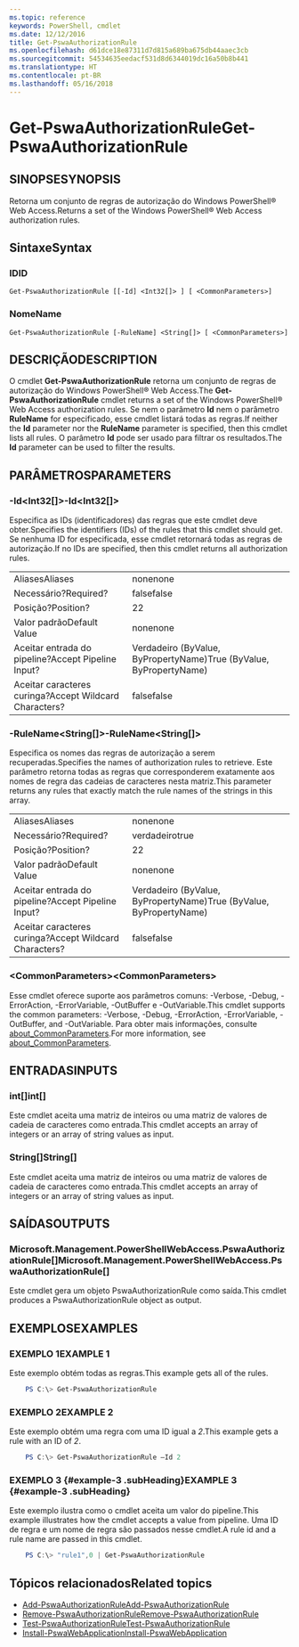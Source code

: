 ```yaml
---
ms.topic: reference
keywords: PowerShell, cmdlet
ms.date: 12/12/2016
title: Get-PswaAuthorizationRule
ms.openlocfilehash: d61dce18e87311d7d815a689ba675db44aaec3cb
ms.sourcegitcommit: 54534635eedacf531d8d6344019dc16a50b8b441
ms.translationtype: HT
ms.contentlocale: pt-BR
ms.lasthandoff: 05/16/2018
---
```

# <a name="get-pswaauthorizationrule"></a><span data-ttu-id="d1983-103">Get-PswaAuthorizationRule</span><span class="sxs-lookup"><span data-stu-id="d1983-103">Get-PswaAuthorizationRule</span></span>

## <a name="synopsis"></a><span data-ttu-id="d1983-104">SINOPSE</span><span class="sxs-lookup"><span data-stu-id="d1983-104">SYNOPSIS</span></span>

<span data-ttu-id="d1983-105">Retorna um conjunto de regras de autorização do Windows PowerShell® Web Access.</span><span class="sxs-lookup"><span data-stu-id="d1983-105">Returns a set of the Windows PowerShell® Web Access authorization rules.</span></span>

## <a name="syntax"></a><span data-ttu-id="d1983-106">Sintaxe</span><span class="sxs-lookup"><span data-stu-id="d1983-106">Syntax</span></span>

### <a name="id"></a><span data-ttu-id="d1983-107">ID</span><span class="sxs-lookup"><span data-stu-id="d1983-107">ID</span></span>
```
Get-PswaAuthorizationRule [[-Id] <Int32[]> ] [ <CommonParameters>]
```

### <a name="name"></a><span data-ttu-id="d1983-108">Nome</span><span class="sxs-lookup"><span data-stu-id="d1983-108">Name</span></span>
```
Get-PswaAuthorizationRule [-RuleName] <String[]> [ <CommonParameters>]
```

## <a name="description"></a><span data-ttu-id="d1983-109">DESCRIÇÃO</span><span class="sxs-lookup"><span data-stu-id="d1983-109">DESCRIPTION</span></span>

<span data-ttu-id="d1983-110">O cmdlet **Get-PswaAuthorizationRule** retorna um conjunto de regras de autorização do Windows PowerShell® Web Access.</span><span class="sxs-lookup"><span data-stu-id="d1983-110">The **Get-PswaAuthorizationRule** cmdlet returns a set of the Windows PowerShell® Web Access authorization rules.</span></span>
<span data-ttu-id="d1983-111">Se nem o parâmetro **Id** nem o parâmetro **RuleName** for especificado, esse cmdlet listará todas as regras.</span><span class="sxs-lookup"><span data-stu-id="d1983-111">If neither the **Id** parameter nor the **RuleName** parameter is specified, then this cmdlet lists all rules.</span></span> <span data-ttu-id="d1983-112">O parâmetro **Id** pode ser usado para filtrar os resultados.</span><span class="sxs-lookup"><span data-stu-id="d1983-112">The **Id** parameter can be used to filter the results.</span></span>

## <a name="parameters"></a><span data-ttu-id="d1983-113">PARÂMETROS</span><span class="sxs-lookup"><span data-stu-id="d1983-113">PARAMETERS</span></span>

### <a name="-idltint32gt"></a><span data-ttu-id="d1983-114">-Id&lt;Int32\[\]&gt;</span><span class="sxs-lookup"><span data-stu-id="d1983-114">-Id&lt;Int32\[\]&gt;</span></span>

<span data-ttu-id="d1983-115">Especifica as IDs (identificadores) das regras que este cmdlet deve obter.</span><span class="sxs-lookup"><span data-stu-id="d1983-115">Specifies the identifiers (IDs) of the rules that this cmdlet should get.</span></span> <span data-ttu-id="d1983-116">Se nenhuma ID for especificada, esse cmdlet retornará todas as regras de autorização.</span><span class="sxs-lookup"><span data-stu-id="d1983-116">If no IDs are specified, then this cmdlet returns all authorization rules.</span></span>

|||
|-|-|
| <span data-ttu-id="d1983-117">Aliases</span><span class="sxs-lookup"><span data-stu-id="d1983-117">Aliases</span></span>                              | <span data-ttu-id="d1983-118">none</span><span class="sxs-lookup"><span data-stu-id="d1983-118">none</span></span>                                 |
| <span data-ttu-id="d1983-119">Necessário?</span><span class="sxs-lookup"><span data-stu-id="d1983-119">Required?</span></span>                            | <span data-ttu-id="d1983-120">false</span><span class="sxs-lookup"><span data-stu-id="d1983-120">false</span></span>                                |
| <span data-ttu-id="d1983-121">Posição?</span><span class="sxs-lookup"><span data-stu-id="d1983-121">Position?</span></span>                            | <span data-ttu-id="d1983-122">2</span><span class="sxs-lookup"><span data-stu-id="d1983-122">2</span></span>                                    |
| <span data-ttu-id="d1983-123">Valor padrão</span><span class="sxs-lookup"><span data-stu-id="d1983-123">Default Value</span></span>                        | <span data-ttu-id="d1983-124">none</span><span class="sxs-lookup"><span data-stu-id="d1983-124">none</span></span>                                 |
| <span data-ttu-id="d1983-125">Aceitar entrada do pipeline?</span><span class="sxs-lookup"><span data-stu-id="d1983-125">Accept Pipeline Input?</span></span>               | <span data-ttu-id="d1983-126">Verdadeiro (ByValue, ByPropertyName)</span><span class="sxs-lookup"><span data-stu-id="d1983-126">True (ByValue, ByPropertyName)</span></span>       |
| <span data-ttu-id="d1983-127">Aceitar caracteres curinga?</span><span class="sxs-lookup"><span data-stu-id="d1983-127">Accept Wildcard Characters?</span></span>          | <span data-ttu-id="d1983-128">false</span><span class="sxs-lookup"><span data-stu-id="d1983-128">false</span></span>                                |

### <a name="-rulenameltstringgt"></a><span data-ttu-id="d1983-129">-RuleName&lt;String\[\]&gt;</span><span class="sxs-lookup"><span data-stu-id="d1983-129">-RuleName&lt;String\[\]&gt;</span></span>

<span data-ttu-id="d1983-130">Especifica os nomes das regras de autorização a serem recuperadas.</span><span class="sxs-lookup"><span data-stu-id="d1983-130">Specifies the names of authorization rules to retrieve.</span></span> <span data-ttu-id="d1983-131">Este parâmetro retorna todas as regras que corresponderem exatamente aos nomes de regra das cadeias de caracteres nesta matriz.</span><span class="sxs-lookup"><span data-stu-id="d1983-131">This parameter returns any rules that exactly match the rule names of the strings in this array.</span></span>

|||
|-|-|
| <span data-ttu-id="d1983-132">Aliases</span><span class="sxs-lookup"><span data-stu-id="d1983-132">Aliases</span></span>                              | <span data-ttu-id="d1983-133">none</span><span class="sxs-lookup"><span data-stu-id="d1983-133">none</span></span>                                 |
| <span data-ttu-id="d1983-134">Necessário?</span><span class="sxs-lookup"><span data-stu-id="d1983-134">Required?</span></span>                            | <span data-ttu-id="d1983-135">verdadeiro</span><span class="sxs-lookup"><span data-stu-id="d1983-135">true</span></span>                                 |
| <span data-ttu-id="d1983-136">Posição?</span><span class="sxs-lookup"><span data-stu-id="d1983-136">Position?</span></span>                            | <span data-ttu-id="d1983-137">2</span><span class="sxs-lookup"><span data-stu-id="d1983-137">2</span></span>                                    |
| <span data-ttu-id="d1983-138">Valor padrão</span><span class="sxs-lookup"><span data-stu-id="d1983-138">Default Value</span></span>                        | <span data-ttu-id="d1983-139">none</span><span class="sxs-lookup"><span data-stu-id="d1983-139">none</span></span>                                 |
| <span data-ttu-id="d1983-140">Aceitar entrada do pipeline?</span><span class="sxs-lookup"><span data-stu-id="d1983-140">Accept Pipeline Input?</span></span>               | <span data-ttu-id="d1983-141">Verdadeiro (ByValue, ByPropertyName)</span><span class="sxs-lookup"><span data-stu-id="d1983-141">True (ByValue, ByPropertyName)</span></span>       |
| <span data-ttu-id="d1983-142">Aceitar caracteres curinga?</span><span class="sxs-lookup"><span data-stu-id="d1983-142">Accept Wildcard Characters?</span></span>          | <span data-ttu-id="d1983-143">false</span><span class="sxs-lookup"><span data-stu-id="d1983-143">false</span></span>                                |

### <a name="ltcommonparametersgt"></a><span data-ttu-id="d1983-144">&lt;CommonParameters&gt;</span><span class="sxs-lookup"><span data-stu-id="d1983-144">&lt;CommonParameters&gt;</span></span>

<span data-ttu-id="d1983-145">Esse cmdlet oferece suporte aos parâmetros comuns: -Verbose, -Debug, -ErrorAction, -ErrorVariable, -OutBuffer e -OutVariable.</span><span class="sxs-lookup"><span data-stu-id="d1983-145">This cmdlet supports the common parameters: -Verbose, -Debug, -ErrorAction, -ErrorVariable, -OutBuffer, and -OutVariable.</span></span>
<span data-ttu-id="d1983-146">Para obter mais informações, consulte [about_CommonParameters](http://go.microsoft.com/fwlink/p/?LinkID=113216).</span><span class="sxs-lookup"><span data-stu-id="d1983-146">For more information, see [about_CommonParameters](http://go.microsoft.com/fwlink/p/?LinkID=113216).</span></span>

## <a name="inputs"></a><span data-ttu-id="d1983-147">ENTRADAS</span><span class="sxs-lookup"><span data-stu-id="d1983-147">INPUTS</span></span>

### <a name="int"></a><span data-ttu-id="d1983-148">int\[\]</span><span class="sxs-lookup"><span data-stu-id="d1983-148">int\[\]</span></span>

<span data-ttu-id="d1983-149">Este cmdlet aceita uma matriz de inteiros ou uma matriz de valores de cadeia de caracteres como entrada.</span><span class="sxs-lookup"><span data-stu-id="d1983-149">This cmdlet accepts an array of integers or an array of string values as input.</span></span>

### <a name="string"></a><span data-ttu-id="d1983-150">String\[\]</span><span class="sxs-lookup"><span data-stu-id="d1983-150">String\[\]</span></span>

<span data-ttu-id="d1983-151">Este cmdlet aceita uma matriz de inteiros ou uma matriz de valores de cadeia de caracteres como entrada.</span><span class="sxs-lookup"><span data-stu-id="d1983-151">This cmdlet accepts an array of integers or an array of string values as input.</span></span>

## <a name="outputs"></a><span data-ttu-id="d1983-152">SAÍDAS</span><span class="sxs-lookup"><span data-stu-id="d1983-152">OUTPUTS</span></span>

### <a name="microsoftmanagementpowershellwebaccesspswaauthorizationrule"></a><span data-ttu-id="d1983-153">Microsoft.Management.PowerShellWebAccess.PswaAuthorizationRule\[\]</span><span class="sxs-lookup"><span data-stu-id="d1983-153">Microsoft.Management.PowerShellWebAccess.PswaAuthorizationRule\[\]</span></span>

<span data-ttu-id="d1983-154">Este cmdlet gera um objeto PswaAuthorizationRule como saída.</span><span class="sxs-lookup"><span data-stu-id="d1983-154">This cmdlet produces a PswaAuthorizationRule object as output.</span></span>


## <a name="examples"></a><span data-ttu-id="d1983-155">EXEMPLOS</span><span class="sxs-lookup"><span data-stu-id="d1983-155">EXAMPLES</span></span>

### <a name="example-1"></a><span data-ttu-id="d1983-156">EXEMPLO 1</span><span class="sxs-lookup"><span data-stu-id="d1983-156">EXAMPLE 1</span></span>

<span data-ttu-id="d1983-157">Este exemplo obtém todas as regras.</span><span class="sxs-lookup"><span data-stu-id="d1983-157">This example gets all of the rules.</span></span>

```PowerShell
    PS C:\> Get-PswaAuthorizationRule
```

### <a name="example-2"></a><span data-ttu-id="d1983-158">EXEMPLO 2</span><span class="sxs-lookup"><span data-stu-id="d1983-158">EXAMPLE 2</span></span>

<span data-ttu-id="d1983-159">Este exemplo obtém uma regra com uma ID igual a *2*.</span><span class="sxs-lookup"><span data-stu-id="d1983-159">This example gets a rule with an ID of *2*.</span></span>

```PowerShell
    PS C:\> Get-PswaAuthorizationRule –Id 2
```

### <a name="example-3-example-3-subheading"></a><span data-ttu-id="d1983-160">EXEMPLO 3 {#example-3 .subHeading}</span><span class="sxs-lookup"><span data-stu-id="d1983-160">EXAMPLE 3 {#example-3 .subHeading}</span></span>

<span data-ttu-id="d1983-161">Este exemplo ilustra como o cmdlet aceita um valor do pipeline.</span><span class="sxs-lookup"><span data-stu-id="d1983-161">This example illustrates how the cmdlet accepts a value from pipeline.</span></span>
<span data-ttu-id="d1983-162">Uma ID de regra e um nome de regra são passados nesse cmdlet.</span><span class="sxs-lookup"><span data-stu-id="d1983-162">A rule id and a rule name are passed in this cmdlet.</span></span>

```PowerShell
    PS C:\> "rule1",0 | Get-PswaAuthorizationRule
```

## <a name="related-topics"></a><span data-ttu-id="d1983-163">Tópicos relacionados</span><span class="sxs-lookup"><span data-stu-id="d1983-163">Related topics</span></span>

- [<span data-ttu-id="d1983-164">Add-PswaAuthorizationRule</span><span class="sxs-lookup"><span data-stu-id="d1983-164">Add-PswaAuthorizationRule</span></span>](add-pswaauthorizationrule.md)
- [<span data-ttu-id="d1983-165">Remove-PswaAuthorizationRule</span><span class="sxs-lookup"><span data-stu-id="d1983-165">Remove-PswaAuthorizationRule</span></span>](remove-pswaauthorizationrule.md)
- [<span data-ttu-id="d1983-166">Test-PswaAuthorizationRule</span><span class="sxs-lookup"><span data-stu-id="d1983-166">Test-PswaAuthorizationRule</span></span>](test-pswaauthorizationrule.md)
- [<span data-ttu-id="d1983-167">Install-PswaWebApplication</span><span class="sxs-lookup"><span data-stu-id="d1983-167">Install-PswaWebApplication</span></span>](install-pswawebapplication.md)